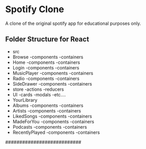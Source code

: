# Spotify Clone
 A clone of the original spotify app for educational purposes only.
 
 ## Folder Structure for React
 
 - src
  - Browse
   -components
   -containers
  - Home
   -components
   -containers
  - Login
   -components
   -containers
  - MusicPlayer
   -components
   -containers
  - Radio
   -components 
   -containers
  - SideDrawer
   -components
   -containers
  - store
   -actions
   -reducers
  - UI
   -cards
   -modals
   -etc....
  - YourLibrary
   - Albums
    -components
    -containers
   - Artists
    -components
    -containers
   - LikedSongs
    -components
    -containers
   - MadeForYou
    -components
    -containers
   - Podcasts
    -components
    -containers
   - RecentlyPlayed
    -components
    -containers
    
  ###########################
  
